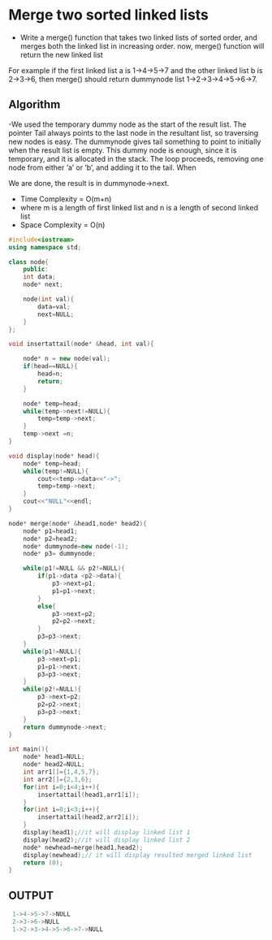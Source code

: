 # Merge two sorted linked lists

- Write a merge() function that takes two linked lists of sorted order, and merges both the linked list in increasing order. now, merge() function will return the new linked list

For example if the first linked list a is 1->4->5->7 and the other linked list b is 2->3->6, then merge() should return dummynode list 1->2->3->4->5->6->7. 

## Algorithm

-We used the temporary dummy node as the start of the result list. The pointer Tail always points to the last node in the resultant list, so traversing new nodes is easy. The dummynode gives tail something to point to initially when the result list is empty. This dummy node is enough, since it is temporary, and it is allocated in the stack. The loop proceeds, removing one node from either ‘a’ or ‘b’, and adding it to the tail. When 

We are done, the result is in dummynode->next. 

- Time Complexity = O(m+n)
- where m is a length of first linked list and n is a length of second linked list
- Space Complexity = O(n)

```CPP
#include<iostream>
using namespace std;

class node{
    public:
    int data;
    node* next;

    node(int val){
        data=val;
        next=NULL;
    }
};

void insertattail(node* &head, int val){

    node* n = new node(val);
    if(head==NULL){
        head=n;
        return;
    }

    node* temp=head;
    while(temp->next!=NULL){
        temp=temp->next;
    }
    temp->next =n;
}

void display(node* head){
    node* temp=head;
    while(temp!=NULL){
        cout<<temp->data<<"->";
        temp=temp->next;
    }
    cout<<"NULL"<<endl;
}

node* merge(node* &head1,node* head2){
    node* p1=head1;
    node* p2=head2;
    node* dummynode=new node(-1);
    node* p3= dummynode;

    while(p1!=NULL && p2!=NULL){
        if(p1->data <p2->data){
            p3->next=p1;
            p1=p1->next;
        }
        else{
            p3->next=p2;
            p2=p2->next;
        }
        p3=p3->next;
    }
    while(p1!=NULL){
        p3->next=p1;
        p1=p1->next;
        p3=p3->next;
    }
    while(p2!=NULL){
        p3->next=p2;
        p2=p2->next;
        p3=p3->next;
    }
    return dummynode->next;
}

int main(){
    node* head1=NULL;
    node* head2=NULL;
    int arr1[]={1,4,5,7};
    int arr2[]={2,3,6};
    for(int i=0;i<4;i++){
        insertattail(head1,arr1[i]);
    }
    for(int i=0;i<3;i++){
        insertattail(head2,arr2[i]);
    }
    display(head1);//it will display linked list 1
    display(head2);//it will display linked list 2
    node* newhead=merge(head1,head2);
    display(newhead);// it will display resulted merged linked list
    return (0);
}
```

## OUTPUT
```CPP
 1->4->5->7->NULL
 2->3->6->NULL
 1->2->3->4->5->6->7->NULL
```
